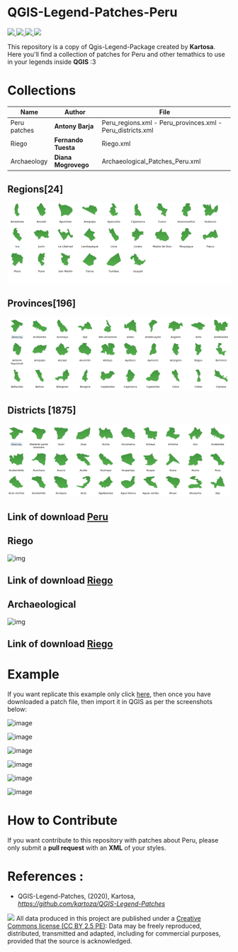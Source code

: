 # QGIS-Legend-Patches-Peru

<p>
 <a href="https://github.com/qgispe">
  <img src="https://img.shields.io/badge/QGIS_Perú-%258f01.svg?&style=for-the-badge&logo=qgis&logoColor=white" height="23">
  </a>
 <a href="https://github.com/qgispe">
  <img src="https://img.shields.io/github/forks/barja8/QGIS-Patches-Peru?style=for-the-badge" height="23">
  </a>
 <a href="https://github.com/qgispe">
  <img src="https://img.shields.io/github/stars/barja8/QGIS-Patches-Peru?style=for-the-badge" height="23">
  </a>
 <a href="https://github.com/qgispe">
  <img src="https://img.shields.io/badge/Autor-Antony%20M.%20Barja-lightgrey?style=for-the-badge" height="23">
  </a>

<p>



This repository is a copy of Qgis-Legend-Package created by **Kartosa**.
Here you'll find a collection of patches for Peru and other temathics to use in your legends inside **QGIS** :3 

# Collections

Name | Author | File
-----|--------|-------
Peru patches | **Antony Barja** | Peru_regions.xml - Peru_provinces.xml - Peru_districts.xml
Riego | **Fernando Tuesta** | Riego.xml
Archaeology |**Diana Mogrovego**| Archaeological_Patches_Peru.xml



## Regions[24]
![img](https://github.com/barja8/QGIS-Patches-Peru/blob/master/Peru%20Patches/Peru_regions.png?raw=true)

## Provinces[196]
![img](https://github.com/barja8/QGIS-Patches-Peru/blob/master/Peru%20Patches/Peru_provinces.png?raw=true)

## Districts [1875]
![img](https://raw.githubusercontent.com/barja8/QGIS-Patches-Peru/master/Peru%20Patches/Peru_districts.png)

## Link of download [Peru](https://github.com/qgisper/QGIS-Patches-Peru/raw/master/Peru%20Patches/Peru_patches.tar)

## Riego

![img](https://raw.githubusercontent.com/qgispe/QGIS-Patches-Peru/master/Riego/Riego.png)

## Link of download [Riego](https://github.com/qgispe/QGIS-Patches-Peru/raw/master/Riego/Riego.zip)


## Archaeological

![img](https://raw.githubusercontent.com/qgispe/QGIS-Patches-Peru/master/Archaeology%20Patches/assets/archaeology-51e47320.jpg)

## Link of download [Riego]()

# Example

If you want replicate this example only click [here](https://github.com/qgispe/QGIS-Patches-Peru/raw/master/Example/Example.tar), then once you have downloaded a patch file, then import it in QGIS as per the screenshots below:

![image](https://github.com/barja8/Friends/blob/master/QGIS/Img/patches/img01.png?raw=true)

![image](https://github.com/barja8/Friends/blob/master/QGIS/Img/patches/img02.png?raw=true)

![image](https://github.com/barja8/Friends/blob/master/QGIS/Img/patches/img03.png?raw=true)

![image](https://github.com/barja8/Friends/blob/master/QGIS/Img/patches/img04.png?raw=true)

![image](https://github.com/barja8/Friends/blob/master/QGIS/Img/patches/img05.png?raw=true)

![image](https://github.com/barja8/Friends/blob/master/QGIS/Img/patches/TopoMap.png?raw=true)

# How to Contribute
If you want contribute to this repository with patches about Peru, please only submit a **pull request** with an **XML** of your styles.

# References : 

* QGIS-Legend-Patches, (2020), Kartosa, *https://github.com/kartoza/QGIS-Legend-Patches*

![](https://github.com/barja8/Friends/blob/master/QGIS/Img/icons/istat88x31.png?raw=true) All data produced in this project are published under a [Creative Commons license (CC BY 2.5 PE)]((https://creativecommons.org/share-your-work/)): Data may be freely reproduced, distributed, transmitted and adapted, including for commercial purposes, provided that the source is acknowledged.
